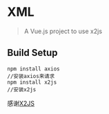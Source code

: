 # XML

> A Vue.js project to use x2js

## Build Setup

``` 
npm install axios
//安装axios来请求
npm install x2js
//安装x2js
```

感谢[X2JS](https://github.com/abdolence/x2js)
